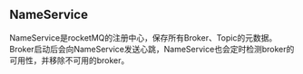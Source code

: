 ## NameService

NameService是rocketMQ的注册中心，保存所有Broker、Topic的元数据。Broker启动后会向NameService发送心跳，NameService也会定时检测broker的可用性，并移除不可用的broker。

